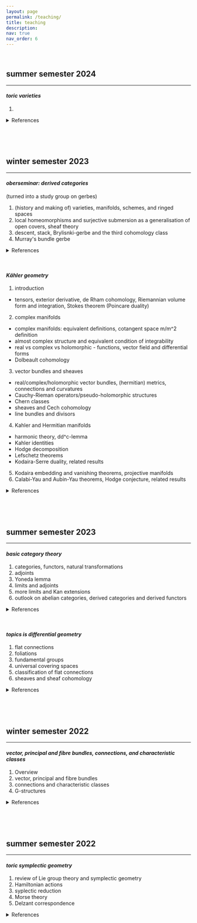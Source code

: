 ```yaml
---
layout: page
permalink: /teaching/
title: teaching
description:
nav: true
nav_order: 6
---
```


&nbsp;

## summer semester 2024
---
#### *toric varieties*


1. 

  
<details>
  <summary>References</summary> 

  &nbsp;

  <ul>
  <li*</li>
  </ul>
  
</details>

&nbsp;

&nbsp;

## winter semester 2023
---
#### *oberseminar: derived categories* 
(turned into a study group on gerbes)


1. (history and making of) varieties, manifolds, schemes, and ringed spaces
2. local homeomorphisms and surjective submersion as a generalisation of open covers, sheaf theory
3. descent, stack, Brylisnki-gerbe and the third cohomology class
4. Murray's bundle gerbe

  
<details>
  <summary>References</summary> 

  &nbsp;

  <ul>
  <li>Brylinski - Loop spaces, characteristic classes, and geometric quantisation</li>
  <li>Bunk - Gerbes in geometry, field theory, and quantisation</li>
  <li>Murray - (An introduction to) Bundle gerbes</li>
  <li>ncatlab.org</li>
  <li>stacks.math.columbia.edu/browse</li>
  </ul>
  
</details>

&nbsp;

#### *Kähler geometry* 

1. introduction
 - tensors, exterior derivative, de Rham cohomology, Riemannian volume form and integration, Stokes theorem  (Poincare duality)
2. complex manifolds
 - complex manifolds: equivalent definitions, cotangent space m/m^2 definition
 - almost complex structure and equivalent condition of integrability
 - real vs complex vs holomorphic - functions, vector field and differential forms
 - Dolbeault cohomology
3. vector bundles and sheaves
 - real/complex/holomorphic vector bundles, (hermitian) metrics, connections and curvatures
 - Cauchy-Rieman operators/pseudo-holomorphic structures
 - Chern classes
 - sheaves and Cech cohomology
 - line bundles and divisors
4. Kahler and Hermitian manifolds 
 - harmonic theory, dd^c-lemma
 - Kahler identities
 - Hodge decomposition
 - Lefschetz theorems
 - Kodaira-Serre duality, related results
5. Kodaira embedding and vanishing theorems, projective manifolds
6. Calabi-Yau and Aubin-Yau theorems, Hodge conjecture, related results

<details>
  <summary>References</summary>
  
  &nbsp;
  
  <ul>
  <li>Principles of algebraic geometry - Griffits, Harris</li>
  <li>Einstein manifolds - Besee</li>
  <li>Complex geometry - Huybrechts</li>
  <li>Lectures on Kahler geometry - Moroianu</li>
  <li>Lectures on Kahler manifolds - Ballmann</li>
  <li>A survey of the hodge conjecture - Lewis</li>
  </ul>
</details>

&nbsp;

&nbsp;

## summer semester 2023
---
#### *basic category theory*


1. categories, functors, natural transformations
2. adjoints
3. Yoneda lemma
4. limits and adjoints
5. more limits and Kan extensions
6. outlook on abelian categories, derived categories and derived functors

  
<details>
  <summary>References</summary> 

  &nbsp;

  <ul>
  <li>Categories for the Working Mathematician - Saunders Mac Lane</li>
  <li>Basic Category Theory - Tom Leinster</li>
  <li>Notes on Category Theory - Paolo Perrone</li>
  <li>Algebra I & II - Alexey L. Gorodentsev</li>
  </ul>
  
</details>

&nbsp;

#### *topics is differential geometry* 

1. flat connections
2. foliations
3. fundamental groups
4. universal covering spaces
5. classification of flat connections
6. sheaves and sheaf cohomology

  
<details>
  <summary>References</summary> 

  &nbsp;

  <ul>
  <li>Taubes - Differential geometry</li>
  </ul>
  
</details>

&nbsp;

&nbsp;

## winter semester 2022
---
#### *vector, principal and fibre bundles, connections, and characteristic classes*


1. Overview
2. vector, principal and fibre bundles
3. connections and characteristic classes
4. G-structures

  
<details>
  <summary>References</summary> 

  &nbsp;

  <ul>
  <li>Principles of algebraic geometry - Joe Harris and Phillip Griffiths </li>
  <li>Differential forms in algebraic topology - Loring W. Tu and Raoul Bott</li>
  <li>Differential Geometry: Connections, Curvature, and Characteristic Classes - Loring W. Tu</li>
  <li>Fibre Bundles - D. Husemöller</li>
  <li>The topology of fibre bundles - Norman Steenrod</li>
  <li>Complex Geometry: An Introduction -  Daniel Huybrechts</li>
  <li>Modern geometry: methods and applications II, III - B.A. Dubrovin, A.T. Fomenko and S.P. Novikov</li>
  <li>Hodge theory and complex algebraic geometry I, II - Claire Voisin</li>
  <li>Basic bundle theory and K-cohomology invariants - Husemöller, Joachim, Jurčo, Schottenloher</li>
  <li>Compact manifolds with special holonomy - Joyce</li>
  </ul>
  
</details>

&nbsp;

&nbsp;

## summer semester 2022
---
#### *toric symplectic geometry*


1. review of Lie group theory and symplectic geometry
2. Hamiltonian actions
3. syplectic reduction
4. Morse theory
5. Delzant correspondence

  
<details>
  <summary>References</summary> 

  &nbsp;

  <ul>
  <li>Lectures on Symplectic Geometry - Ana Cannas da Silva</li>
  <li>Torus Actions on Symplectic Manifolds - Michèle Audin</li>
  <li>Introduction to Toric Varieties  - William Fulton</li>
  <li>Moment Maps and Combinatorial Invariants of Hamiltonian $\mathbb{T}^n$-spaces - Victor Guillemin</li>
  <li>Introduction to Symplectic Topology - Dusa McDuff and Dietmar Salamon</li>
  <li>Introduction to Smooth Manifolds - John M. Lee</li>
  <li>Convexity and commuting Hamiltonians - M.F. Atiyah</li>
  <li>Convexity properties of the moment mapping - V. Guillemin and S. Sternberg</li>
  <li>Hamiltoniens periodiques et images convexes de l'application moment - T. Delzant</li>
  <li>Kähler structures on toric varieties - V. Guillemin</li>
  <li>Kähler metrics on toric orbifols - Miguel Abreu</li>
  <li>Hamiltonian torus actions on symplectic orbifolds and toric varieties - Eugene Lerman and Susan Tolman</li>
  </ul>
  
</details>

&nbsp;

&nbsp;

&nbsp;
